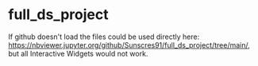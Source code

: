 # full_ds_project

If github doesn't load the files could be used directly here: https://nbviewer.jupyter.org/github/Sunscres91/full_ds_project/tree/main/, but all Interactive Widgets would not work.
